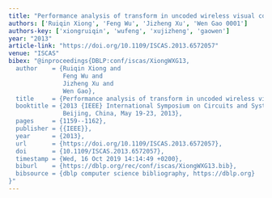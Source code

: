 ```yaml
---
title: "Performance analysis of transform in uncoded wireless visual communication"
authors: ['Ruiqin Xiong', 'Feng Wu', 'Jizheng Xu', 'Wen Gao 0001']
authors-key: ['xiongruiqin', 'wufeng', 'xujizheng', 'gaowen']
year: "2013"
article-link: "https://doi.org/10.1109/ISCAS.2013.6572057"
venue: "ISCAS"
bibex: "@inproceedings{DBLP:conf/iscas/XiongWXG13,
  author    = {Ruiqin Xiong and
               Feng Wu and
               Jizheng Xu and
               Wen Gao},
  title     = {Performance analysis of transform in uncoded wireless visual communication},
  booktitle = {2013 {IEEE} International Symposium on Circuits and Systems (ISCAS2013),
               Beijing, China, May 19-23, 2013},
  pages     = {1159--1162},
  publisher = {{IEEE}},
  year      = {2013},
  url       = {https://doi.org/10.1109/ISCAS.2013.6572057},
  doi       = {10.1109/ISCAS.2013.6572057},
  timestamp = {Wed, 16 Oct 2019 14:14:49 +0200},
  biburl    = {https://dblp.org/rec/conf/iscas/XiongWXG13.bib},
  bibsource = {dblp computer science bibliography, https://dblp.org}
}"
---
```

